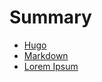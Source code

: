 # Summary

- [Hugo](./ch01.md)
- [Markdown](./ch02-markdown.md)
- [Lorem Ipsum](./ch03-placeholder.md)

